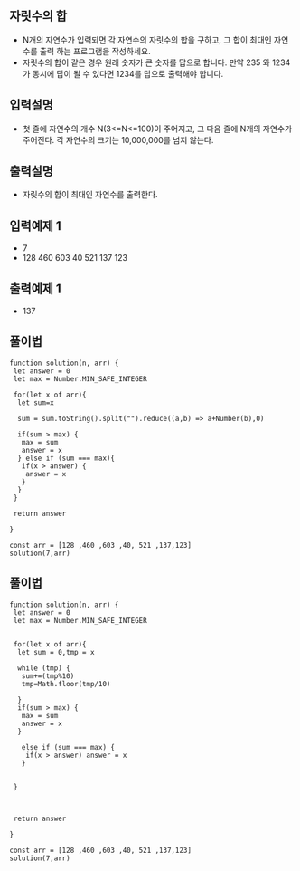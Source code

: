 ## 자릿수의 합
- N개의 자연수가 입력되면 각 자연수의 자릿수의 합을 구하고, 그 합이 최대인 자연수를 출력 하는 프로그램을 작성하세요. 
- 자릿수의 합이 같은 경우 원래 숫자가 큰 숫자를 답으로 합니다. 만약 235 와 1234가 동시에 답이 될 수 있다면 1234를 답으로 출력해야 합니다.

## 입력설명
- 첫 줄에 자연수의 개수 N(3<=N<=100)이 주어지고, 그 다음 줄에 N개의 자연수가 주어진다. 각 자연수의 크기는 10,000,000를 넘지 않는다.

## 출력설명
- 자릿수의 합이 최대인 자연수를 출력한다.

##  입력예제 1
- 7
- 128 460 603 40 521 137 123

##  출력예제 1 
- 137


## 풀이법
```
function solution(n, arr) {
 let answer = 0
 let max = Number.MIN_SAFE_INTEGER
 
 for(let x of arr){
  let sum=x

  sum = sum.toString().split("").reduce((a,b) => a+Number(b),0)

  if(sum > max) {
   max = sum
   answer = x
  } else if (sum === max){
   if(x > answer) {
    answer = x
   }
  }
 }

 return answer
 
}

const arr = [128 ,460 ,603 ,40, 521 ,137,123]
solution(7,arr)

```

## 풀이법
```
function solution(n, arr) {
 let answer = 0
 let max = Number.MIN_SAFE_INTEGER
 

 for(let x of arr){
  let sum = 0,tmp = x
  
  while (tmp) {
   sum+=(tmp%10)
   tmp=Math.floor(tmp/10)
  
  } 
  if(sum > max) {
   max = sum
   answer = x
  }

   else if (sum === max) {
    if(x > answer) answer = x
   }
  
  
 }

 

 return answer
 
}

const arr = [128 ,460 ,603 ,40, 521 ,137,123]
solution(7,arr)
```
